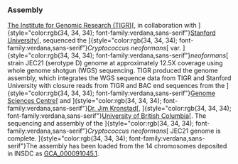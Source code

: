 ### Assembly

[The Institute for Genomic Research
(TIGR)](http://www.tigr.org/tdb/e2k1/cna1/)[, in collaboration with
]{style="color:rgb(34, 34, 34); font-family:verdana,sans-serif"}[Stanford
University](http://www-sequence.stanford.edu/group/C.neoformans/)[,
sequenced the
]{style="color:rgb(34, 34, 34); font-family:verdana,sans-serif"}*Cryptococcus
neoformans*[ var.
]{style="color:rgb(34, 34, 34); font-family:verdana,sans-serif"}*neoformans*[
strain JEC21 (serotype D) genome at approximately 12.5X coverage using
whole genome shotgun (WGS) sequencing. TIGR produced the genome
assembly, which integrates the WGS sequence data from TIGR and Stanford
University with closure reads from TIGR and BAC end sequences from the
]{style="color:rgb(34, 34, 34); font-family:verdana,sans-serif"}[Genome
Sciences Centre](http://rcweb.bcgsc.bc.ca/cgi-bin/cryptococcus/cn.pl)[
and ]{style="color:rgb(34, 34, 34); font-family:verdana,sans-serif"}[Dr.
Jim Kronstad](http://www.kronstadlab.msl.ubc.ca/)[,
]{style="color:rgb(34, 34, 34); font-family:verdana,sans-serif"}[University
of British Columbia](http://www.ubc.ca/index.html)[. The sequencing and
assembly of the
]{style="color:rgb(34, 34, 34); font-family:verdana,sans-serif"}*Cryptococcus
neoformans*[ JEC21 genome is complete.
]{style="color:rgb(34, 34, 34); font-family:verdana,sans-serif"}The
assembly has been loaded from the 14 chromosomes deposited in INSDC as
[GCA\_000091045](http://www.ebi.ac.uk/ena/data/view/GCA_000091045.1)[.1](https://www.ebi.ac.uk/ena/data/view/GCA_000091045.1).
